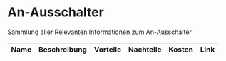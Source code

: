 # An-Ausschalter
Sammlung aller Relevanten Informationen zum An-Ausschalter

| Name | Beschreibung | Vorteile | Nachteile | Kosten | Link | 
| :--: | :----------: | :------: | :-------: | :----: | :--: |